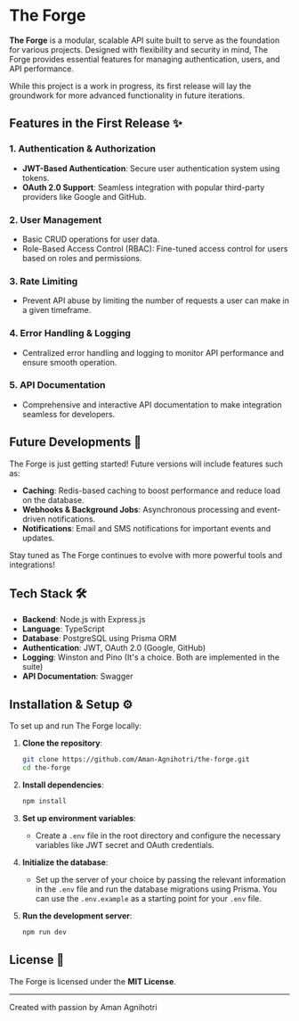 # The Forge

**The Forge** is a modular, scalable API suite built to serve as the foundation for various projects. Designed with flexibility and security in mind, The Forge provides essential features for managing authentication, users, and API performance.

While this project is a work in progress, its first release will lay the groundwork for more advanced functionality in future iterations.

## Features in the First Release ✨

### 1. **Authentication & Authorization**
- **JWT-Based Authentication**: Secure user authentication system using tokens.
- **OAuth 2.0 Support**: Seamless integration with popular third-party providers like Google and GitHub.

### 2. **User Management**
- Basic CRUD operations for user data.
- Role-Based Access Control (RBAC): Fine-tuned access control for users based on roles and permissions.

### 3. **Rate Limiting**
- Prevent API abuse by limiting the number of requests a user can make in a given timeframe.

### 4. **Error Handling & Logging**
- Centralized error handling and logging to monitor API performance and ensure smooth operation.

### 5. **API Documentation**
- Comprehensive and interactive API documentation to make integration seamless for developers.

## Future Developments 🔮

The Forge is just getting started! Future versions will include features such as:
- **Caching**: Redis-based caching to boost performance and reduce load on the database.
- **Webhooks & Background Jobs**: Asynchronous processing and event-driven notifications.
- **Notifications**: Email and SMS notifications for important events and updates.

Stay tuned as The Forge continues to evolve with more powerful tools and integrations!

## Tech Stack 🛠️

- **Backend**: Node.js with Express.js
- **Language**: TypeScript
- **Database**: PostgreSQL using Prisma ORM
- **Authentication**: JWT, OAuth 2.0 (Google, GitHub)
- **Logging**: Winston and Pino (It's a choice. Both are implemented in the suite)
- **API Documentation**: Swagger

## Installation & Setup ⚙️

To set up and run The Forge locally:

1. **Clone the repository**:
   ```bash
   git clone https://github.com/Aman-Agnihotri/the-forge.git
   cd the-forge

2. **Install dependencies**:
   ```bash
   npm install

3. **Set up environment variables**:
   - Create a `.env` file in the root directory and configure the necessary variables like JWT secret and OAuth credentials.

4. **Initialize the database**:
   - Set up the server of your choice by passing the relevant information in the `.env` file and run the database migrations using Prisma. You can use the `.env.example` as a starting point for your `.env` file.

5. **Run the development server**:
   ```bash
   npm run dev

## License 📄

The Forge is licensed under the **MIT License**.

---

Created with passion by Aman Agnihotri
